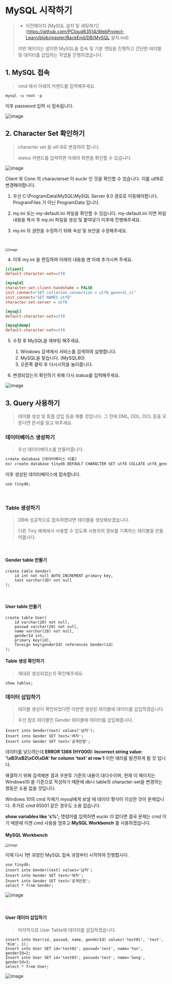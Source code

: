 # MySQL 시작하기

> - 이전페이지 [MySQL 설치 및 세팅하기](https://github.com/PCloud63514/WebProject-Learn/blob/master/BackEnd/DB/MySQL 설치.md)
>
> 이번 페이지는 설치한 MySQL을 접속 및 기본 셋팅을 진행하고 간단한 테이블 및 데이터를 삽입하는 작업을 진행하겠습니다.



## 1. MySQL 접속

> cmd 에서 아래의 커맨드를 입력해주세요.

```
mysql -u root -p
```

이후 password 입력 시 접속됩니다.

![image](https://user-images.githubusercontent.com/22608825/100523003-5604cf80-31f0-11eb-97a3-6df036b45ad8.png)



## 2. Character Set 확인하기

> character set 을 utf-8로 변경하려 합니다.
>
> status 커맨드를 입력하면 아래의 화면을 확인할 수 있습니다.

   

![image](https://user-images.githubusercontent.com/22608825/100523055-b6940c80-31f0-11eb-98d6-f216e1db0a17.png)



Client 와 Conn 의 characterset 이 euckr 인 것을 확인할 수 있습니다. 이를 utf8로 변경해야합니다. 

1.  우선 C:\ProgramData\MySQL\MySQL Server 8.0 경로로 이동해야합니다. ProgramFiles 가 아닌 ProgramData 입니다.

2.  my.ini 또는 my-default.ini 파일을 확인할 수 있습니다. my-default.ini 이면 파일 내용을 복사 후 my.ini 파일을 생성 및 붙여넣기 이후에 진행해주세요.
3. my.ini 의 권한을 수정하기 위해 속성 및 보안을 수정해주세요.

​     

<img src="https://user-images.githubusercontent.com/22608825/100523235-4c7c6700-31f2-11eb-9589-81b9e348a1f2.png" alt="image" style="zoom:67%;" />



4. 이후 my.ini 을 편집하여 아래의 내용을 맨 아래 추가시켜 주세요.

```ini
[client]
default-character-set=utf8

[mysqld]
character-set-client-handshake = FALSE
init_connect="SET collation_connection = utf8_general_ci"
init_connect="SET NAMES utf8"
character-set-server = utf8

[mysql]
default-character-set=utf8

[mysqldump]
default-character-set=utf8
```

5. 수정 후 MySQL을 재부팅 해주세요.

   1. Windows 검색에서 서비스를 검색하여 실행합니다.
   2. MySQL을 찾습니다. (MySQL80)
   3. 오른쪽 클릭 후 다시시작을 눌러줍니다.

   

6. 변경되었는지 확인하기 위해 다시 status를 입력해주세요.

   

![image](https://user-images.githubusercontent.com/22608825/100523309-ea703180-31f2-11eb-9b45-2dc7e78cc5da.png)



## 3. Query 사용하기

> 테이블 생성 및 튜플 삽입 등을 해볼 것입니다. 그 전에 DML, DDL, DCL 등을 모른다면 문서를 읽고 와주세요.

   

### 데이터베이스 생성하기

> 우선 데이터베이스를 만들어줍니다.

```cmd
create database [데이터베이스 이름]
ex) create database tinydb DEFAULT CHARACTER SET utf8 COLLATE utf8_general_ci;
```

   이후 생성된 데이터베이스에 접속합니다.

```
use tinydb;
```

​    

### Table 생성하기

> DB에 성공적으로 접속하였다면 테이블을 생성해보겠습니다.
>
> 다른 Tiny 예제에서 사용할 수 있도록 사용자의 정보를 기록하는 테이블을 만들어봅시다.

​     

#### Gender table 만들기

```
create table Gender(
	id int not null AUTO_INCREMENT primary key,
	text varchar(20) not null
);
```

​      

#### User table 만들기

```
create table User(
	id varchar(20) not null,
	passwd varchar(20) not null,
	name varchar(20) not null,
	genderId int,
	primary key(id),
	foreign key(genderId) references Gender(id)
);
```



#### Table 생성 확인하기

> 재대로 생성되었는지 확인해주세요.

```
show tables;
```



### 데이터 삽입하기

> 테이블 생성이 확인되었다면 이번엔 생성된 테이블에 데이터를 삽입하겠습니다.
>
> 우선 참조 테이블인 Gender 테이블에 데이터를 삽입해줍시다.

```
Insert into Gender(text) values('남자');
Insert into Gender SET text='여자';
Insert into Gender SET text='공개안함';
```

데이터를 넣으려는데 **ERROR 1366 (HY000): Incorrect string value: '\xB3\xB2\xC0\xDA' for column 'text' at row 1** 이런 에러를 발견하게 될 것 입니다.

해결하기 위해 검색해본 결과 우분투 기준의 내용이 대다수이며, 현재 이 페이지는 Windows10 을 기준으로 작성하기 때문에 db나 table의 character-set을 변경하는 행동은 소용 없을 것입니다. 

Windows 10의 cmd 자체가 mysql에게 보낼 때 데이터 형식이 이상한 것이 문제입니다. 추가로 cmd 65001 같은 경우도 소용 없습니다.

**show variables like 'c%';** 명령어를 입력하면 euckr 이 없다면 결국 문제는 cmd 이기 때문에 이젠 cmd 사용을 멈추고 **MySQL Workbench** 를 사용하겠습니다.



#### MySQL Workbench

<img src="https://user-images.githubusercontent.com/22608825/100538457-50040280-3273-11eb-9d7a-128ba1caf7cc.png" alt="image" style="zoom:67%;" />



이제 다시 1번 과정인 MySQL 접속 과정부터 시작하여 진행합시다.

```
use tinydb;
insert into Gender(text) values='남자';
Insert into Gender SET text='여자';
Insert into Gender SET text='공개안함';
select * from Gender;
```



![image](https://user-images.githubusercontent.com/22608825/100538590-0962d800-3274-11eb-9d72-ca4f0fe663d3.png)

​      

#### User 데이터 삽입하기

> 마지막으로 User Table에 데이터를 삽입하겠습니다.

```
insert into User(id, passwd, name, genderId) values('test01', 'test', 'Kim', 1);
Insert into User SET id='test02', passwd='test', name='Yun', genderId=2;
Insert into User SET id='test03', passwd='test', name='Song', genderId=3;
select * from User;
```



![image](https://user-images.githubusercontent.com/22608825/100539539-96a92b00-327a-11eb-8e64-365c1a1093d2.png)
